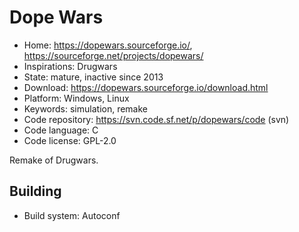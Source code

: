 # Dope Wars

- Home: https://dopewars.sourceforge.io/, https://sourceforge.net/projects/dopewars/
- Inspirations: Drugwars
- State: mature, inactive since 2013
- Download: https://dopewars.sourceforge.io/download.html
- Platform: Windows, Linux
- Keywords: simulation, remake
- Code repository: https://svn.code.sf.net/p/dopewars/code (svn)
- Code language: C
- Code license: GPL-2.0

Remake of Drugwars.

## Building

- Build system: Autoconf

